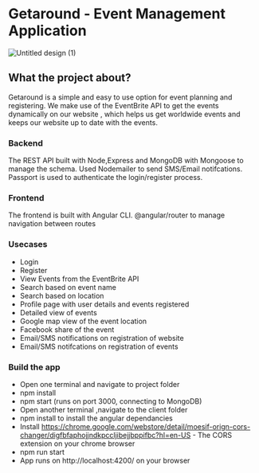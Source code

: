 # Getaround - Event Management Application

![Untitled design (1)](https://user-images.githubusercontent.com/46007043/56611789-b1b4b300-65e0-11e9-9a31-8c8ddc9e83da.png)

## What the project about?
Getaround is a simple and easy to use option for event planning and registering. We make use of the EventBrite API to get the events dynamically on our website , which helps us get worldwide events and keeps our website up to date with the events.

### Backend
The REST API built with Node,Express and MongoDB with Mongoose to manage the schema. Used Nodemailer to send SMS/Email notifcations. Passport is used to authenticate the login/register process.

### Frontend
The frontend is built with Angular CLI. @angular/router to manage navigation between routes

### Usecases
* Login
* Register
* View Events from the EventBrite API
* Search based on event name
* Search based on location
* Profile page with user details and events registered
* Detailed view of events
* Google map view of the event location
* Facebook share of the event
* Email/SMS notifications on registration of website
* Email/SMS notifcations on registration of events

### Build the app
* Open one terminal and navigate to project folder
* npm install
* npm start (runs on port 3000, connecting to MongoDB)
* Open another terminal ,navigate to the client folder
* npm install to install the angular dependancies
* Install https://chrome.google.com/webstore/detail/moesif-orign-cors-changer/digfbfaphojjndkpccljibejjbppifbc?hl=en-US - The CORS extension on your chrome browser
* npm run start 
* App runs on http://localhost:4200/ on your browser
